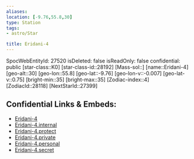 ```yaml
---
aliases: 
location: [-9.76,55.8,30]
type: Station
tags:
- astro/Star

title: Eridani-4
---
```

SpocWebEntityId: 27520
isDeleted: false
isReadOnly: false
confidential: public
[star-class::K0]
[star-class-id::28192]
[Mass-sol::]
[name::Eridani-4]
[geo-alt::30]
[geo-lon::55.8]
[geo-lat::-9.76]
[geo-lon-v::-0.007]
[geo-lat-v::0.75]
[bright-min::35]
[bright-max::35]
[Zodiac-index::4]
[ZodiacId::28118]
[NextStarId::27399]



## Confidential Links & Embeds: 
- [Eridani-4](../../../_public/astro/Star/Eridani-4.md) 
- [Eridani-4.internal](../../../_internal/astro/Star/Eridani-4.internal.md) 
- [Eridani-4.protect](../../../_protect/astro/Star/Eridani-4.protect.md) 
- [Eridani-4.private](../../../_private/astro/Star/Eridani-4.private.md) 
- [Eridani-4.personal](../../../_personal/astro/Star/Eridani-4.personal.md) 
- [Eridani-4.secret](../../../_secret/astro/Star/Eridani-4.secret.md)

